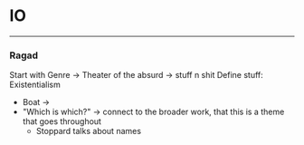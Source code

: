 # IO
---
### Ragad
Start with Genre -> Theater of the absurd -> stuff n shit
Define stuff: Existentialism



- Boat -> 
- "Which is which?" -> connect to the broader work, that this is a theme that goes throughout
	- Stoppard talks about names